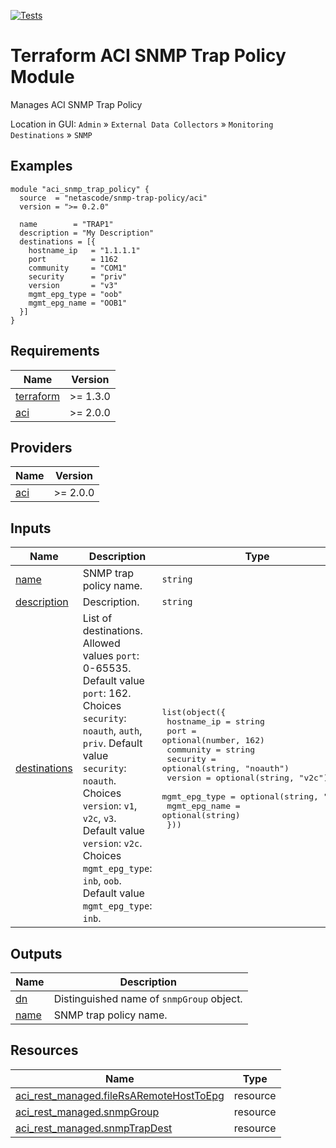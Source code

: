 <!-- BEGIN_TF_DOCS -->
[![Tests](https://github.com/netascode/terraform-aci-snmp-trap-policy/actions/workflows/test.yml/badge.svg)](https://github.com/netascode/terraform-aci-snmp-trap-policy/actions/workflows/test.yml)

# Terraform ACI SNMP Trap Policy Module

Manages ACI SNMP Trap Policy

Location in GUI:
`Admin` » `External Data Collectors` » `Monitoring Destinations` » `SNMP`

## Examples

```hcl
module "aci_snmp_trap_policy" {
  source  = "netascode/snmp-trap-policy/aci"
  version = ">= 0.2.0"

  name        = "TRAP1"
  description = "My Description"
  destinations = [{
    hostname_ip   = "1.1.1.1"
    port          = 1162
    community     = "COM1"
    security      = "priv"
    version       = "v3"
    mgmt_epg_type = "oob"
    mgmt_epg_name = "OOB1"
  }]
}
```

## Requirements

| Name | Version |
|------|---------|
| <a name="requirement_terraform"></a> [terraform](#requirement\_terraform) | >= 1.3.0 |
| <a name="requirement_aci"></a> [aci](#requirement\_aci) | >= 2.0.0 |

## Providers

| Name | Version |
|------|---------|
| <a name="provider_aci"></a> [aci](#provider\_aci) | >= 2.0.0 |

## Inputs

| Name | Description | Type | Default | Required |
|------|-------------|------|---------|:--------:|
| <a name="input_name"></a> [name](#input\_name) | SNMP trap policy name. | `string` | n/a | yes |
| <a name="input_description"></a> [description](#input\_description) | Description. | `string` | `""` | no |
| <a name="input_destinations"></a> [destinations](#input\_destinations) | List of destinations. Allowed values `port`: 0-65535. Default value `port`: 162. Choices `security`: `noauth`, `auth`, `priv`. Default value `security`: `noauth`. Choices `version`: `v1`, `v2c`, `v3`. Default value `version`: `v2c`. Choices `mgmt_epg_type`: `inb`, `oob`. Default value `mgmt_epg_type`: `inb`. | <pre>list(object({<br>    hostname_ip   = string<br>    port          = optional(number, 162)<br>    community     = string<br>    security      = optional(string, "noauth")<br>    version       = optional(string, "v2c")<br>    mgmt_epg_type = optional(string, "inb")<br>    mgmt_epg_name = optional(string)<br>  }))</pre> | `[]` | no |

## Outputs

| Name | Description |
|------|-------------|
| <a name="output_dn"></a> [dn](#output\_dn) | Distinguished name of `snmpGroup` object. |
| <a name="output_name"></a> [name](#output\_name) | SNMP trap policy name. |

## Resources

| Name | Type |
|------|------|
| [aci_rest_managed.fileRsARemoteHostToEpg](https://registry.terraform.io/providers/CiscoDevNet/aci/latest/docs/resources/rest_managed) | resource |
| [aci_rest_managed.snmpGroup](https://registry.terraform.io/providers/CiscoDevNet/aci/latest/docs/resources/rest_managed) | resource |
| [aci_rest_managed.snmpTrapDest](https://registry.terraform.io/providers/CiscoDevNet/aci/latest/docs/resources/rest_managed) | resource |
<!-- END_TF_DOCS -->